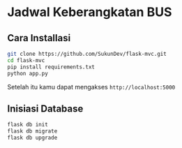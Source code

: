 # Jadwal Keberangkatan BUS

## Cara Installasi

```bash
git clone https://github.com/SukunDev/flask-mvc.git
cd flask-mvc
pip install requirements.txt
python app.py
```

Setelah itu kamu dapat mengakses `http://localhost:5000`

## Inisiasi Database

```bash
flask db init
flask db migrate
flask db upgrade
```
